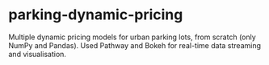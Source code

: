# parking-dynamic-pricing
Multiple dynamic pricing models for urban parking lots, from scratch (only NumPy and Pandas). Used Pathway and Bokeh for real-time data streaming and visualisation.
